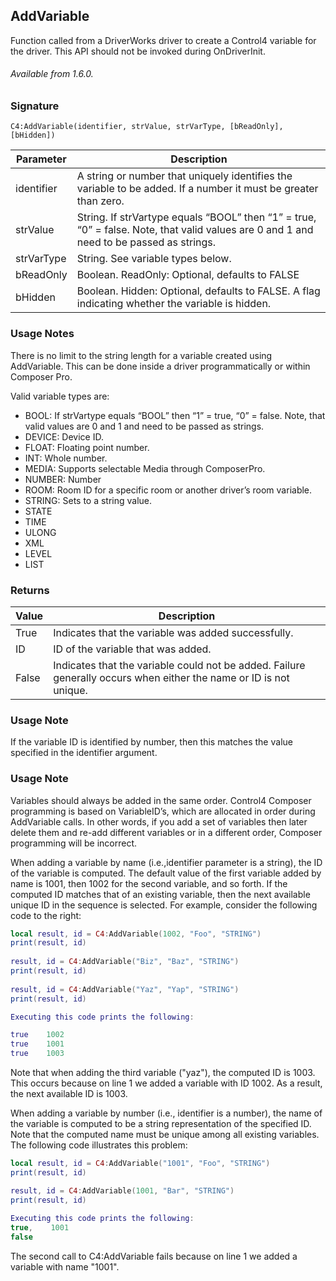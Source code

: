 ## AddVariable

Function called from a DriverWorks driver to create a Control4 variable for the driver. This API should not be invoked during OnDriverInit.

###### Available from 1.6.0.


### Signature

`C4:AddVariable(identifier, strValue, strVarType, [bReadOnly], [bHidden]) `


| Parameter | Description |
| --- | --- |
| identifier | A string or number that uniquely identifies the variable to be added. If a number it must be greater than zero. |
| strValue | String. If strVartype equals “BOOL” then “1” = true, “0” = false. Note, that valid values are 0 and 1 and need to be passed as strings. |
| strVarType | String. See variable types below. |
| bReadOnly | Boolean. ReadOnly: Optional, defaults to FALSE |
| bHidden | Boolean. Hidden: Optional, defaults to FALSE.  A flag indicating whether the variable is hidden. 


### Usage Notes

There is no limit to the string length for a variable created using AddVariable. This can be done inside a driver programmatically or within Composer Pro.

Valid variable types are: 

- BOOL: If strVartype equals “BOOL” then “1” = true, “0” = false. Note, that valid values are 0 and 1 and need to be passed as strings.
- DEVICE: Device ID. 
- FLOAT: Floating point number.
- INT: Whole number.
- MEDIA: Supports selectable Media through ComposerPro. 
- NUMBER: Number
- ROOM:  Room ID for a specific room or another driver’s room variable.
- STRING: Sets to a string value.
- STATE 
- TIME
- ULONG
- XML
- LEVEL
- LIST


### Returns

| Value | Description |
| --- | --- |
| True | Indicates that the variable was added successfully. |
| ID | ID of the variable that was added. |
| False | Indicates that the variable could not be added. Failure generally occurs when either the name or ID is not unique.


### Usage Note

If the variable ID is identified by number, then this matches the value specified in the identifier argument.


### Usage Note

Variables should always be added in the same order. Control4 Composer programming is based on VariableID’s, which are allocated in order during AddVariable calls. In other words, if you add a set of variables then later delete them and re-add different variables or in a different order, Composer programming will be incorrect.

When adding a variable by name (i.e.,identifier parameter is a string), the ID of the variable is computed. The default value of the first variable added by name is 1001, then 1002 for the second variable, and so forth. If the computed ID matches that of an existing variable, then the next available unique ID in the sequence is selected. For example, consider the following code to the right:

```lua
local result, id = C4:AddVariable(1002, "Foo", "STRING")
print(result, id)
 
result, id = C4:AddVariable("Biz", "Baz", "STRING")
print(result, id)
 
result, id = C4:AddVariable("Yaz", "Yap", "STRING")
print(result, id)

Executing this code prints the following:

true    1002
true    1001
true    1003
```


Note that when adding the third variable ("yaz"), the computed ID is 1003. This occurs because on line 1 we added a variable with ID 1002. As a result, the next available ID is 1003.

When adding a variable by number (i.e., identifier is a number), the name of the variable is computed to be a string representation of the specified ID. Note that the computed name must be unique among all existing variables. The following code illustrates this problem:


```lua
local result, id = C4:AddVariable("1001", "Foo", "STRING")
print(result, id)

result, id = C4:AddVariable(1001, "Bar", "STRING")
print(result, id)
﻿
Executing this code prints the following:
true,    1001
false
```

The second call to C4:AddVariable fails because on line 1 we added a variable with name "1001".